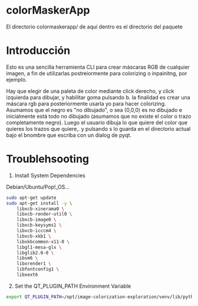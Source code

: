 # colorMaskerApp

El directorio colormaskerapp/ de aquí dentro es el directorio del paquete

# Introducción

Esto es una sencilla herramienta CLI para crear máscaras RGB de cualquier imagen, a fin de utilizarlas postreiormente para colorizing o inpainitng, por ejemplo.

Hay que elegir de una paleta de color mediante click derecho, y click izquierda para dibujar, y habilitar goma pulsando b. la finalidad es crear una máscara rgb para posteriormente usarla yo para hacer colorizing. Asumamos que el negro es "no dibujado", o sea (0,0,0) es no dibujado e inicialmente está todo no dibujado (asumamos que no existe el color o trazo completamente negro). Luego el usuario dibuja lo que quiere del color que quieres los trazos que quiere,. y pulsando s lo guarda en el directorio actual bajo el bnombre que escriba con un dialog de pyqt.

# Troublehsooting

1. Install System Dependencies

Debian/Ubuntu/Pop!_OS...
```bash
sudo apt-get update
sudo apt-get install -y \
    libxcb-xinerama0 \
    libxcb-render-util0 \
    libxcb-image0 \
    libxcb-keysyms1 \
    libxcb-icccm4 \
    libxcb-xkb1 \
    libxkbcommon-x11-0 \
    libgl1-mesa-glx \
    libglib2.0-0 \
    libsm6 \
    libxrender1 \
    libfontconfig1 \
    libxext6
```

2. Set the QT_PLUGIN_PATH Environment Variable
```bash
export QT_PLUGIN_PATH=/opt/image-colorization-exploration/venv/lib/python3.10/site-packages/PyQt5/Qt5/plugins
```

